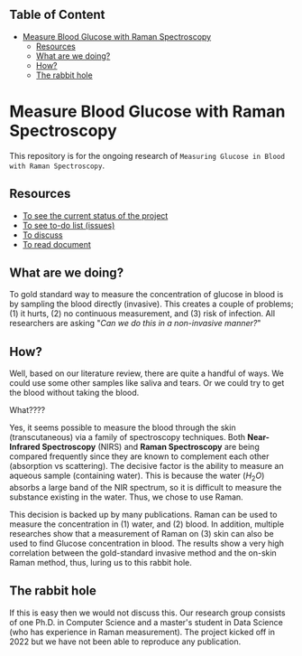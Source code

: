 <h2>Table of Content</h2>

- [Measure Blood Glucose with Raman Spectroscopy](#measure-blood-glucose-with-raman-spectroscopy)
  - [Resources](#resources)
  - [What are we doing?](#what-are-we-doing)
  - [How?](#how)
  - [The rabbit hole](#the-rabbit-hole)

# Measure Blood Glucose with Raman Spectroscopy

This repository is for the ongoing research of `Measuring Glucose in Blood with Raman Spectroscopy`.

## Resources

- [To see the current status of the project](https://github.com/users/akraradets/projects/1)
- [To see to-do list (issues)](https://github.com/akraradets/Measure-Blood-Glucose-with-Raman/issues)
- [To discuss](https://github.com/akraradets/Measure-Blood-Glucose-with-Raman/discussions)
- [To read document](https://github.com/akraradets/Measure-Blood-Glucose-with-Raman/wiki)

## What are we doing?

To gold standard way to measure the concentration of glucose in blood is by sampling the blood directly (invasive).
This creates a couple of problems; (1) it hurts, (2) no continuous measurement, and (3) risk of infection.
All researchers are asking "*Can we do this in a non-invasive manner?*"

## How?

Well, based on our literature review, there are quite a handful of ways.
We could use some other samples like saliva and tears.
Or we could try to get the blood without taking the blood.

What????

Yes, it seems possible to measure the blood through the skin (transcutaneous) via a family of spectroscopy techniques.
Both **Near-Infrared Spectroscopy** (NIRS) and **Raman Spectroscopy** are being compared frequently since they are known to complement each other (absorption vs scattering).
The decisive factor is the ability to measure an aqueous sample (containing water).
This is because the water ($H_2O$) absorbs a large band of the NIR spectrum, so it is difficult to measure the substance existing in the water.
Thus, we chose to use Raman.

This decision is backed up by many publications.
Raman can be used to measure the concentration in (1) water, and (2) blood.
In addition, multiple researches show that a measurement of Raman on (3) skin can also be used to find Glucose concentration in blood.
The results show a very high correlation between the gold-standard invasive method and the on-skin Raman method, thus, luring us to this rabbit hole.

## The rabbit hole

If this is easy then we would not discuss this.
Our research group consists of one Ph.D. in Computer Science and a master's student in Data Science (who has experience in Raman measurement).
The project kicked off in 2022 but we have not been able to reproduce any publication.
